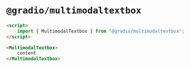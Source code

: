 # `@gradio/multimodaltextbox`

```html
<script>
	import { MultimodalTextbox } from "@gradio/multimodaltextbox";
</script>

<MultimodalTextbox>
	content
</MultimodalTextbox>
```
